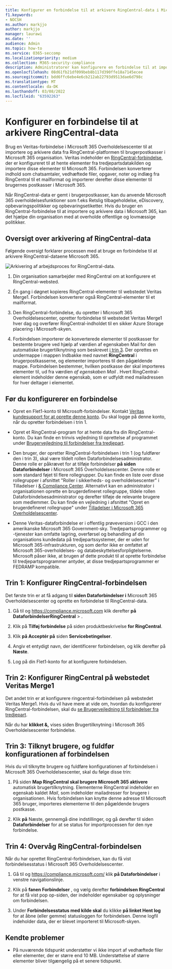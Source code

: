 ```yaml
---
title: Konfigurer en forbindelse til at arkivere RingCentral-data i Microsoft 365
f1.keywords:
- NOCSH
ms.author: markjjo
author: markjjo
manager: laurawi
ms.date: ''
audience: Admin
ms.topic: how-to
ms.service: O365-seccomp
ms.localizationpriority: medium
ms.collection: M365-security-compliance
description: Administratorer kan konfigurere en forbindelse til at importere og arkivere RingCentral-data fra Veritas for at Microsoft 365. Med denne forbindelse kan du arkivere data fra tredjeparts datakilder i Microsoft 365. Når du har arkiveret disse data, kan du bruge overholdelsesfunktioner som f.eks retslig tilbageholdelse, eDiscovery og opbevaringspolitikker til at administrere tredjepartsdata.
ms.openlocfilehash: 08d61fb21df099beb8b117d390ffe18a7145ecee
ms.sourcegitcommit: bdd6ffc6ebe4e6cb212ab22793d9513dae6d798c
ms.translationtype: MT
ms.contentlocale: da-DK
ms.lasthandoff: 03/08/2022
ms.locfileid: "63592263"
---
```

# <a name="set-up-a-connector-to-archive-ringcentral-data"></a>Konfigurer en forbindelse til at arkivere RingCentral-data

Brug en Veritas-forbindelse i Microsoft 365 Overholdelsescenter til at importere og arkivere data fra RingCentral-platformen til brugerpostkasser i Microsoft 365 organisation. Veritas indeholder en [RingCentral-forbindelse](https://www.veritas.com/insights/merge1/ringcentral), der er konfigureret til at hente elementer fra tredjepartsdatakilden og importere disse elementer til Microsoft 365. Forbindelsen konverterer indhold som chatsamtaler, vedhæftede filer, opgaver, noter og indlæg fra RingCentral til et mailformat og importerer derefter disse elementer til brugernes postkasser i Microsoft 365.

Når RingCentral-data er gemt i brugerpostkasser, kan du anvende Microsoft 365 overholdelsesfunktioner som f.eks Retslig tilbageholdelse, eDiscovery, opbevaringspolitikker og opbevaringsetiketter. Hvis du bruger en RingCentral-forbindelse til at importere og arkivere data i Microsoft 365, kan det hjælpe din organisation med at overholde offentlige og lovmæssige politikker.

## <a name="overview-of-archiving-ringcentral-data"></a>Oversigt over arkivering af RingCentral-data

Følgende oversigt forklarer processen med at bruge en forbindelse til at arkivere RingCentral-dataene Microsoft 365.

![Arkivering af arbejdsproces for RingCentral-data.](../media/RingCentralConnectorWorkflow.png)

1. Din organisation samarbejder med RingCentral om at konfigurere et RingCentral-websted.

2. Én gang i døgnet kopieres RingCentral-elementer til webstedet Veritas Merge1. Forbindelsen konverterer også RingCentral-elementer til et mailformat.

3. Den RingCentral-forbindelse, du opretter i Microsoft 365 Overholdelsescenter, opretter forbindelse til webstedet Veritas Merge1 hver dag og overfører RingCentral-indholdet til en sikker Azure Storage placering i Microsoft-skyen.

4. Forbindelsen importerer de konverterede elementer til postkasser for bestemte brugere ved hjælp af værdien af egenskaben  Mail for den automatiske brugertilknytning som beskrevet [i trin 3](#step-3-map-users-and-complete-the-connector-setup). Der oprettes en undermappe i mappen Indbakke med navnet **RingCentral** i brugerpostkasserne, og elementer importeres til den pågældende mappe. Forbindelsen bestemmer, hvilken postkasse der skal importeres elementer til, ud fra værdien *af egenskaben Mail* . Hvert RingCentral-element indeholder denne egenskab, som er udfyldt med mailadressen for hver deltager i elementet.

## <a name="before-you-set-up-a-connector"></a>Før du konfigurerer en forbindelse

- Opret en Flet1-konto til Microsoft-forbindelser. Kontakt [Veritas kundesupport for at oprette denne konto](https://www.veritas.com/form/requestacall/ms-connectors-contact). Du skal logge på denne konto, når du opretter forbindelsen i trin 1.

- Opret et RingCentral-program for at hente data fra din RingCentral-konto. Du kan finde en trinvis vejledning til oprettelse af programmet under [Brugervejledning til forbindelser fra tredjepart](https://docs.ms.merge1.globanetportal.com/Merge1%20Third-Party%20Connectors%20RingCentral%20User%20Guide.pdf).

- Den bruger, der opretter RingCentral-forbindelsen i trin 1 (og fuldfører den i trin 3), skal være tildelt rollen Dataforbindelsesadministrator. Denne rolle er påkrævet for at tilføje forbindelser **på siden Dataforbindelser** i Microsoft 365 Overholdelsescenter. Denne rolle er som standard føjet til flere rollegrupper. Du kan finde en liste over disse rollegrupper i afsnittet "Roller i sikkerheds- og overholdelsescenter" i Tilladelser i [& Compliance Center](../security/office-365-security/permissions-in-the-security-and-compliance-center.md#roles-in-the-security--compliance-center). Alternativt kan en administrator i organisationen oprette en brugerdefineret rollegruppe, tildele rollen Dataforbindelsesadministrator og derefter tilføje de relevante brugere som medlemmer. Du kan finde en vejledning i afsnittet "Opret en brugerdefineret rollegruppe" under [Tilladelser i Microsoft 365 Overholdelsescenter](microsoft-365-compliance-center-permissions.md#create-a-custom-role-group).

- Denne Veritas-dataforbindelse er i offentlig prøveversion i GCC i den amerikanske Microsoft 365 Government-sky. Tredjepartsprogrammer og -tjenester kan omfatte lagring, overførsel og behandling af din organisations kundedata på tredjepartssystemer, der er uden for Microsoft 365-infrastrukturen, og som derfor ikke er omfattet af Microsoft 365-overholdelses- og databeskyttelsesforpligtelserne. Microsoft påser ikke, at brugen af dette produkt til at oprette forbindelse til tredjepartsprogrammer antyder, at disse tredjepartsprogrammer er FEDRAMP kompatible.

## <a name="step-1-set-up-the-ringcentral-connector"></a>Trin 1: Konfigurer RingCentral-forbindelsen

Det første trin er at få adgang til **siden Dataforbindelser i** Microsoft 365 Overholdelsescenter og oprette en forbindelse til RingCentral-data.

1. Gå til og <https://compliance.microsoft.com> klik derefter **på DataforbindelserRingCentral** > .

2. Klik på **Tilføj forbindelse** på siden produktbeskrivelse **for RingCentral**.

3. Klik **på Acceptér på** siden **Servicebetingelser**.

4. Angiv et entydigt navn, der identificerer forbindelsen, og klik derefter på **Næste**.

5. Log på din Flet1-konto for at konfigurere forbindelsen.

## <a name="step-2-configure-the-ringcentral-on-the-veritas-merge1-site"></a>Trin 2: Konfigurer RingCentral på webstedet Veritas Merge1

Det andet trin er at konfigurere ringcentral-forbindelsen på webstedet Veritas Merge1. Hvis du vil have mere at vide om, hvordan du konfigurerer RingCentral-forbindelsen, skal du [se Brugervejledning til forbindelser fra tredjepart](https://docs.ms.merge1.globanetportal.com/Merge1%20Third-Party%20Connectors%20RingCentral%20User%20Guide.pdf).

Når du har **klikket &,** vises siden Brugertilknytning i Microsoft 365 Overholdelsescenter forbindelse.

## <a name="step-3-map-users-and-complete-the-connector-setup"></a>Trin 3: Tilknyt brugere, og fuldfør konfigurationen af forbindelsen

Hvis du vil tilknytte brugere og fuldføre konfigurationen af forbindelsen i Microsoft 365 Overholdelsescenter, skal du følge disse trin:

1. På siden **Map RingCentral skal brugere Microsoft 365 aktivere** automatisk brugertilknytning. Elementerne RingCentral indeholder en egenskab kaldet *Mail*, som indeholder mailadresser for brugere i organisationen. Hvis forbindelsen kan knytte denne adresse til Microsoft 365 bruger, importeres elementerne til den pågældende brugers postkasse.

2. Klik **på** Næste, gennemgå dine indstillinger, og gå derefter til siden **Dataforbindelser** for at se status for importprocessen for den nye forbindelse.

## <a name="step-4-monitor-the-ringcentral-connector"></a>Trin 4: Overvåg RingCentral-forbindelsen

Når du har oprettet RingCentral-forbindelsen, kan du få vist forbindelsesstatus i Microsoft 365 Overholdelsescenter.

1. Gå til og <https://compliance.microsoft.com/> klik **på Dataforbindelser** i venstre navigationslinje.

2. Klik på **fanen Forbindelser** , og vælg derefter **forbindelsen RingCentral** for at få vist pop op-siden, der indeholder egenskaber og oplysninger om forbindelsen.

3. Under **Forbindelsesstatus med kilde skal** du klikke **på linket Hent log** for at åbne (eller gemme) statusloggen for forbindelsen. Denne logfil indeholder data, der er blevet importeret til Microsoft-skyen.

## <a name="known-issues"></a>Kendte problemer

- På nuværende tidspunkt understøtter vi ikke import af vedhæftede filer eller elementer, der er større end 10 MB. Understøttelse af større elementer bliver tilgængelig på et senere tidspunkt.
